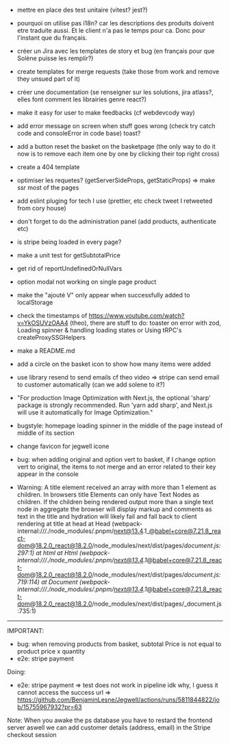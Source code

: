 - mettre en place des test unitaire (vitest? jest?)

- pourquoi on utilise pas i18n?
car les descriptions des produits doivent etre traduite aussi. Et le client n'a pas le temps pour ca. Donc pour l'instant que du français.

- créer un Jira avec les templates de story et bug (en français pour que Solène puisse les remplir?)
- create templates for merge requests (take those from work and remove they unsued part of it)
- créer une documentation (se renseigner sur les solutions, jira atlass?, elles font comment les librairies genre react?)
- make it easy for user to make feedbacks (cf webdevcody way)
- add error message on screen when stuff goes wrong (check try catch code and consoleError in code base) toast?
- add a button reset the basket on the basketpage (the only way to do it now is to remove each item one by one by clicking their top right cross)
- create a 404 template
- optimiser les requetes? (getServerSideProps, getStaticProps)
=> make ssr most of the pages
- add eslint pluging for tech I use (prettier, etc check tweet I retweeted from cory house)
- don't forget to do the administration panel (add products, authenticate etc)
- is stripe being loaded in every page?
- make a unit test for getSubtotalPrice
- get rid of reportUndefinedOrNullVars
- option modal not working on single page product
- make the "ajouté V" only appear when successfully added to localStorage
- check the timestamps of https://www.youtube.com/watch?v=YkOSUVzOAA4 (theo), there are stuff to do: toaster on error with zod,  Loading spinner & handling loading states or Using tRPC's createProxySSGHelpers
- make a README.md
- add a circle on the basket icon to show how many items were added
- use library resend to send emails cf theo video
=> stripe can send email to customer automatically (can we add solene to it?)
- "For production Image Optimization with Next.js, the optional 'sharp' package is strongly recommended. Run 'yarn add sharp', and Next.js will use it automatically for Image Optimization."
- bugstyle: homepage loading spinner in the middle of the page instead of middle of its section
- change favicon for jegwell icone
- bug: when adding original and option vert to basket, if I change option vert to original, the items to not merge and an error related to their key appear in the console
- Warning: A title element received an array with more than 1 element as children. In browsers title Elements can only have Text Nodes as children. If the children being rendered output more than a single text node in aggregate the browser will display markup and comments as text in the title and hydration will likely fail and fall back to client rendering
    at title
    at head
    at Head (webpack-internal:///./node_modules/.pnpm/next@13.4.1_@babel+core@7.21.8_react-dom@18.2.0_react@18.2.0/node_modules/next/dist/pages/_document.js:297:1)
    at html
    at Html (webpack-internal:///./node_modules/.pnpm/next@13.4.1_@babel+core@7.21.8_react-dom@18.2.0_react@18.2.0/node_modules/next/dist/pages/_document.js:719:114)
    at Document (webpack-internal:///./node_modules/.pnpm/next@13.4.1_@babel+core@7.21.8_react-dom@18.2.0_react@18.2.0/node_modules/next/dist/pages/_document.js:735:1)
-----

IMPORTANT:
- bug: when removing products from basket, subtotal Price is not equal to product price x quantity
- e2e: stripe payment


Doing:
- e2e: stripe payment
=> test does not work in pipeline idk why, I guess it cannot access the success url
=> https://github.com/BenjaminLesne/Jegwell/actions/runs/5811844822/job/15755967932?pr=63

Note:
When you awake the ps database you have to restard the frontend server aswell
we can add customer details (address, email) in the Stripe checkout session


